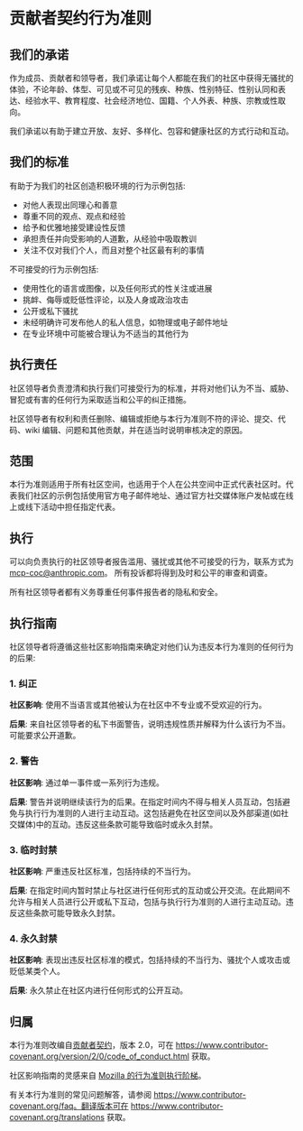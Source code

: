 # 贡献者契约行为准则

## 我们的承诺

作为成员、贡献者和领导者，我们承诺让每个人都能在我们的社区中获得无骚扰的体验，不论年龄、体型、可见或不可见的残疾、种族、性别特征、性别认同和表达、经验水平、教育程度、社会经济地位、国籍、个人外表、种族、宗教或性取向。

我们承诺以有助于建立开放、友好、多样化、包容和健康社区的方式行动和互动。

## 我们的标准

有助于为我们的社区创造积极环境的行为示例包括:

* 对他人表现出同理心和善意
* 尊重不同的观点、观点和经验
* 给予和优雅地接受建设性反馈
* 承担责任并向受影响的人道歉，从经验中吸取教训
* 关注不仅对我们个人，而且对整个社区最有利的事情

不可接受的行为示例包括:

* 使用性化的语言或图像，以及任何形式的性关注或进展
* 挑衅、侮辱或贬低性评论，以及人身或政治攻击
* 公开或私下骚扰
* 未经明确许可发布他人的私人信息，如物理或电子邮件地址
* 在专业环境中可能被合理认为不适当的其他行为

## 执行责任

社区领导者负责澄清和执行我们可接受行为的标准，并将对他们认为不当、威胁、冒犯或有害的任何行为采取适当和公平的纠正措施。

社区领导者有权利和责任删除、编辑或拒绝与本行为准则不符的评论、提交、代码、wiki 编辑、问题和其他贡献，并在适当时说明审核决定的原因。

## 范围

本行为准则适用于所有社区空间，也适用于个人在公共空间中正式代表社区时。代表我们社区的示例包括使用官方电子邮件地址、通过官方社交媒体账户发帖或在线上或线下活动中担任指定代表。

## 执行

可以向负责执行的社区领导者报告滥用、骚扰或其他不可接受的行为，联系方式为 mcp-coc@anthropic.com。
所有投诉都将得到及时和公平的审查和调查。

所有社区领导者都有义务尊重任何事件报告者的隐私和安全。

## 执行指南

社区领导者将遵循这些社区影响指南来确定对他们认为违反本行为准则的任何行为的后果:

### 1. 纠正

**社区影响**: 使用不当语言或其他被认为在社区中不专业或不受欢迎的行为。

**后果**: 来自社区领导者的私下书面警告，说明违规性质并解释为什么该行为不当。可能要求公开道歉。

### 2. 警告

**社区影响**: 通过单一事件或一系列行为违规。

**后果**: 警告并说明继续该行为的后果。在指定时间内不得与相关人员互动，包括避免与执行行为准则的人进行主动互动。这包括避免在社区空间以及外部渠道(如社交媒体)中的互动。违反这些条款可能导致临时或永久封禁。

### 3. 临时封禁

**社区影响**: 严重违反社区标准，包括持续的不当行为。

**后果**: 在指定时间内暂时禁止与社区进行任何形式的互动或公开交流。在此期间不允许与相关人员进行公开或私下互动，包括与执行行为准则的人进行主动互动。违反这些条款可能导致永久封禁。

### 4. 永久封禁

**社区影响**: 表现出违反社区标准的模式，包括持续的不当行为、骚扰个人或攻击或贬低某类个人。

**后果**: 永久禁止在社区内进行任何形式的公开互动。

## 归属

本行为准则改编自[贡献者契约][homepage]，版本 2.0，可在
https://www.contributor-covenant.org/version/2/0/code_of_conduct.html 获取。

社区影响指南的灵感来自 [Mozilla 的行为准则执行阶梯](https://github.com/mozilla/diversity)。

[homepage]: https://www.contributor-covenant.org

有关本行为准则的常见问题解答，请参阅 https://www.contributor-covenant.org/faq。翻译版本可在 https://www.contributor-covenant.org/translations 获取。
